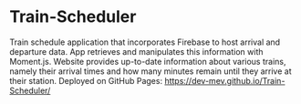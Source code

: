 # Train-Scheduler
Train schedule application that incorporates Firebase to host arrival and departure data. App retrieves and manipulates this information with Moment.js. Website provides up-to-date information about various trains, namely their arrival times and how many minutes remain until they arrive at their station. Deployed on GitHub Pages: https://dev-mev.github.io/Train-Scheduler/
